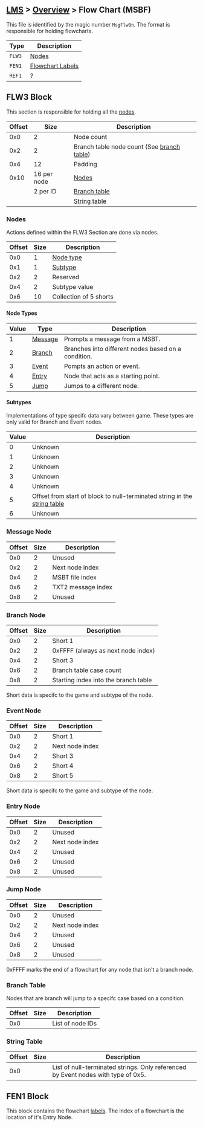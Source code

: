 ## [LMS](../../formats.md#lms) > [Overview](overview.md) > Flow Chart (MSBF)

This file is identified by the magic number `MsgFlwBn`. The format is responsible for holding flowcharts.

| Type | Description |
| --- | --- |
| `FLW3` | [Nodes](#flw3-Block) |
| `FEN1` | [Flowchart Labels](#ref1-Block) |
| `REF1` | ? |

## FLW3 Block
This section is responsible for holding all the [nodes](#Nodes).

| Offset | Size | Description |
| --- | --- | --- |
| 0x0 | 2  | Node count |
| 0x2 | 2  | Branch table node count  (See [branch table](#branch-table)) |
| 0x4 | 12 | Padding |
| 0x10 | 16 per node | [Nodes](#Nodes)
|      | 2 per ID | [Branch table](#branch-table)
|      |         | [String table](#string-table)

### Nodes
Actions defined within the FLW3 Section are done via nodes. 

| Offset | Size | Description |
| --- | --- | --- |
| 0x0 | 1 | [Node type](#node-types) |
| 0x1 | 1|  [Subtype](#sub-types) |
| 0x2 | 2 | Reserved |
| 0x4 | 2 | Subtype value |
| 0x6 | 10 | Collection of 5 shorts |

#### Node Types
| Value | Type | Description |
| --- | --- | --- |
| 1 | [Message](#message-node) | Prompts a message from a MSBT. |
| 2 | [Branch](#branch-node) | Branches into different nodes based on a condition. |
| 3 | [Event](#event-node) | Pompts an action or event. | 
| 4 | [Entry](#entry-node) | Node that acts as a starting point. |
| 5 | [Jump](#jump-node) | Jumps to a different node. |

#### Subtypes
Implementations of type specifc data vary between game. These types are only valid for Branch and Event nodes.

| Value | Description |
| --- | --- |
| 0 | Unknown |
| 1 | Unknown |
| 2 | Unknown | 
| 3 | Unknown |
| 4 | Unknown |
| 5 | Offset from start of block to null-terminated string in the [string table](#string-table) | |
| 6 | Unknown |

### Message Node
| Offset | Size | Description |
| --- | --- | --- |
| 0x0 | 2 | Unused  |
| 0x2 | 2 | Next node index |
| 0x4 | 2 | MSBT file index  |
| 0x6 | 2 | TXT2 message index |
| 0x8 | 2 | Unused |

### Branch Node 
| Offset | Size | Description |
| --- | --- | --- |
| 0x0 | 2 | Short 1  |
| 0x2 | 2 | 0xFFFF (always as next node index) |
| 0x4 | 2 | Short 3 |
| 0x6 | 2 | Branch table case count |
| 0x8 | 2 | Starting index into the branch table |

Short data is specifc to the game and subtype of the node.

### Event Node
| Offset | Size | Description |
| --- | --- | --- |
| 0x0 | 2 | Short 1  |
| 0x2 | 2 | Next node index |
| 0x4 | 2 | Short 3  |
| 0x6 | 2 | Short 4  |
| 0x8 | 2 | Short 5  |

Short data is specifc to the game and subtype of the node.

### Entry Node
| Offset | Size | Description |
| --- | --- | --- |
| 0x0 | 2 | Unused  |
| 0x2 | 2 | Next node index |
| 0x4 | 2 | Unused   |
| 0x6 | 2 | Unused   |
| 0x8 | 2 | Unused   |

### Jump Node
| Offset | Size | Description |
| --- | --- | --- |
| 0x0 | 2 | Unused  |
| 0x2 | 2 | Next node index |
| 0x4 | 2 | Unused  |
| 0x6 | 2 | Unused  |
| 0x8 | 2 | Unused  |

0xFFFF marks the end of a flowchart for any node that isn't a branch node.

### Branch Table
Nodes that are branch will jump to a specifc case based on a condition.

| Offset | Size | Description |
| --- | --- | --- |
| 0x0 |    | List of node IDs |

### String Table 
| Offset | Size | Description |
| --- | --- | --- |
| 0x0 |    | List of null-terminated strings. Only referenced by Event nodes with type of 0x5. |

## FEN1 Block
This block contains the flowchart [labels](overview.md#hash-tables). The index of a flowchart is the location of it's Entry Node.
